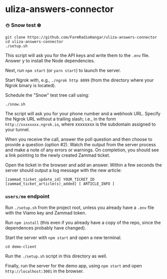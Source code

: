 # uliza-answers-connector

### :snowman: Snow test :snowflake:

```
git clone https://github.com/FarmRadioHangar/uliza-answers-connector
cd uliza-answers-connector
./setup.sh
```

This script will ask you for the API keys and write them to the `.env` file. Answer <kbd>y</kbd> to install the Node dependencies.

Next, run `npm start` (or `yarn start`) to launch the server.

Start Ngrok with, e.g., `./ngrok http 8099` (from the directory where your Ngrok binary is located).

Schedule the "Snow" test tree call using: 

```
./snow.sh
```

The script will ask you for your phone number and a webhook URL. Specify the Ngrok URL without a trailing slash; i.e., in the form `http://xxxxxxxx.ngrok.io`, where xxxxxxxx is the subdomain assigned to your tunnel.

When you receive the call, answer the poll question and then choose to provide a question (option #2). Watch the output from the server process and make a note of any errors or warnings. On completion, you should see a link pointing to the newly created Zammad ticket.

Open the ticket in the browser and add an answer. Within a few seconds the server should output a log message with the new article:

```
[zammad_ticket_update_id] YOUR_TICKET_ID
[zammad_ticket_article(s)_added] [ ARTICLE_INFO ]
```

### `users/me` endpoint

Run `./setup.sh` from the project root, unless you already have a `.env` file with the Viamo key and Zammad token. 

Run `npm install` (this even if you already have a copy of the repo, since the dependences probably have changed).

Start the server with `npm start` and open a new terminal.

```
cd demo-client
```

Run the `./setup.sh` script in this directory as well.

Finally, run the server for the demo app, using `npm start` and open `http://localhost:3001` in the browser. 

